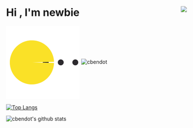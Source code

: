 <h1>Hi <img src="https://github.com/TheDudeThatCode/TheDudeThatCode/blob/master/Assets/Hi.gif" width="29px" align="right">, I'm newbie</h1> 

<img align="center" src="https://raw.githubusercontent.com/Aniket965/Aniket965/master/pacman.svg?sanitize=true" width="200" height="200">

<img src="https://komarev.com/ghpvc/?username=cbendot&style=flat-square" alt="cbendot" width="350" height="60" />

[![Top Langs](https://github-readme-stats.vercel.app/api/top-langs/?username=cbendot&layout=compact&theme=dracula)](https://github.com/cbendot/cbendot)


![cbendot's github stats](https://github-readme-stats.vercel.app/api?username=cbendot&show_icons=true&theme=dracula&count_private=true)

